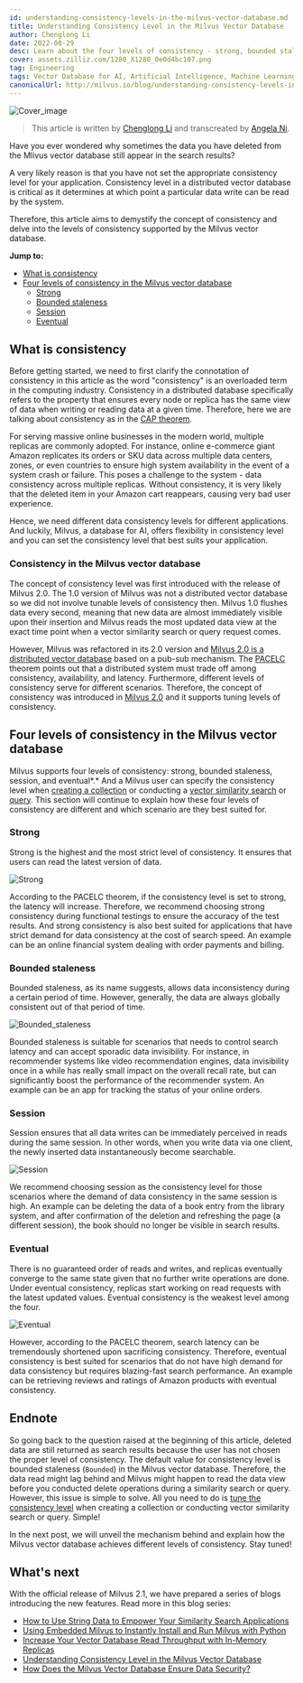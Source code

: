 ```yaml
---
id: understanding-consistency-levels-in-the-milvus-vector-database.md
title: Understanding Consistency Level in the Milvus Vector Database
author: Chenglong Li
date: 2022-08-29
desc: Learn about the four levels of consistency - strong, bounded staleness, session, and eventual supported in the Milvus vector database.
cover: assets.zilliz.com/1280_X1280_0e0d4bc107.png
tag: Engineering
tags: Vector Database for AI, Artificial Intelligence, Machine Learning
canonicalUrl: http://milvus.io/blog/understanding-consistency-levels-in-the-milvus-vector-database.md
---
```


![Cover_image](https://assets.zilliz.com/1280_X1280_0e0d4bc107.png "Understanding Consistency Level in the Milvus Vector Database")

> This article is written by [Chenglong Li](https://github.com/JackLCL) and transcreated by [Angela Ni](https://www.linkedin.com/in/yiyun-n-2aa713163/).

Have you ever wondered why sometimes the data you have deleted from the Mlivus vector database still appear in the search results? 

A very likely reason is that you have not set the appropriate consistency level for your application. Consistency level in a distributed vector database is critical as it determines at which point a particular data write can be read by the system. 

Therefore, this article aims to demystify the concept of consistency and delve into the levels of consistency supported by the Milvus vector database.


**Jump to:**
- [What is consistency](#What-is-consistency)
- [Four levels of consistency in the Milvus vector database](#Four-levels-of-consistency-in-the-Milvus-vector-database)
  - [Strong](#Strong)
  - [Bounded staleness](#Bounded-staleness)
  - [Session](#Session)
  - [Eventual](#Eventual)


## What is consistency

Before getting started, we need to first clarify the connotation of consistency in this article as the word "consistency" is an overloaded term in the computing industry. Consistency in a distributed database specifically refers to the property that ensures every node or replica has the same view of data when writing or reading data at a given time. Therefore, here we are talking about consistency as in the [CAP theorem](https://en.wikipedia.org/wiki/CAP_theorem). 

For serving massive online businesses in the modern world, multiple replicas are commonly adopted. For instance, online e-commerce giant Amazon replicates its orders or SKU data across multiple data centers, zones, or even countries to ensure high system availability in the event of a system crash or failure. This poses a challenge to the system - data consistency across multiple replicas. Without consistency, it is very likely that the deleted item in your Amazon cart reappears, causing very bad user experience. 

Hence, we need different data consistency levels for different applications. And luckily, Milvus, a database for AI, offers flexibility in consistency level and you can set the consistency level that best suits your application.


### Consistency in the Milvus vector database

The concept of consistency level was first introduced with the release of Milvus 2.0. The 1.0 version of Milvus was not a distributed vector database so we did not involve tunable levels of consistency then. Milvus 1.0 flushes data every second, meaning that new data are almost immediately visible upon their insertion and Milvus reads the most updated data view at the exact time point when a vector similarity search or query request comes. 

However, Milvus was refactored in its 2.0 version and [Milvus 2.0 is a distributed vector database](https://milvus.io/blog/deep-dive-1-milvus-architecture-overview.md) based on a pub-sub mechanism. The [PACELC](https://en.wikipedia.org/wiki/PACELC_theorem) theorem points out that a distributed system must trade off among consistency, availability, and latency. Furthermore, different levels of consistency serve for different scenarios. Therefore, the concept of consistency was introduced in [Milvus 2.0](https://milvus.io/blog/2022-1-25-annoucing-general-availability-of-milvus-2-0.md) and it supports tuning levels of consistency.

## Four levels of consistency in the Milvus vector database

Milvus supports four levels of consistency:  strong, bounded staleness, session, and eventual*.* And a Milvus user can specify the consistency level when [creating a collection](https://milvus.io/docs/v2.1.x/create_collection.md) or conducting a [vector similarity search](https://milvus.io/docs/v2.1.x/search.md) or [query](https://milvus.io/docs/v2.1.x/query.md). This section will continue to explain how these four levels of consistency are different and which scenario are they best suited for. 

### Strong

Strong is the highest and the most strict level of consistency. It ensures that users can read the latest version of data. 

![Strong](https://assets.zilliz.com/Consistency_Strong_5d791eb8b2.png "An illustration of strong consistency.")

According to the PACELC theorem, if the consistency level is set to strong, the latency will increase. Therefore, we recommend choosing strong consistency during functional testings to ensure the accuracy of the test results. And strong consistency is also best suited for applications that have strict demand for data consistency at the cost of search speed. An example can be an online financial system dealing with order payments and billing.

### Bounded staleness

Bounded staleness, as its name suggests, allows data inconsistency during a certain period of time. However, generally, the data are always globally consistent out of that period of time.

![Bounded_staleness](https://assets.zilliz.com/Consistency_Bounded_c034bc6e51.png "An illustration of bounded staleness consistency.")

Bounded staleness is suitable for scenarios that needs to control search latency and can accept sporadic data invisibility. For instance, in recommender systems like video recommendation engines, data invisibility once in a while has really small impact on the overall recall rate, but can significantly boost the performance of the recommender system. An example can be an app for tracking the status of your online orders.

### Session

Session ensures that all data writes can be immediately perceived in reads during the same session. In other words, when you write data via one client, the newly inserted data instantaneously become searchable. 

![Session](https://assets.zilliz.com/Consistency_Session_6dc4782212.png "An illustration of session consistency.")

We recommend choosing session as the consistency level for those scenarios where the demand of data consistency in the same session is high. An example can be deleting the data of a book entry from the library system, and after confirmation of the deletion and refreshing the page (a different session), the book should no longer be visible in search results.

### Eventual

There is no guaranteed order of reads and writes, and replicas eventually converge to the same state given that no further write operations are done. Under eventual consistency, replicas start working on read requests with the latest updated values. Eventual consistency is the weakest level among the four. 

![Eventual](https://assets.zilliz.com/Consistency_Eventual_7c66dd5b6f.png "An illustration of eventual consistency.")

However, according to the PACELC theorem, search latency can be tremendously shortened upon sacrificing consistency. Therefore, eventual consistency is best suited for scenarios that do not have high demand for data consistency but requires blazing-fast search performance. An example can be retrieving reviews and ratings of Amazon products with eventual consistency. 

## Endnote

So going back to the question raised at the beginning of this article, deleted data are still returned as search results because the user has not chosen the proper level of consistency. The default value for consistency level is bounded staleness (`Bounded`) in the Milvus vector database. Therefore, the data read might lag behind and Milvus might happen to read the data view before you conducted delete operations during a similarity search or query. However, this issue is simple to solve. All you need to do is [tune the consistency level](https://milvus.io/docs/v2.1.x/tune_consistency.md) when creating a collection or conducting vector similarity search or query. Simple!

In the next post, we will unveil the mechanism behind and explain how the Milvus vector database achieves different levels of consistency. Stay tuned!

## What's next

With the official release of Milvus 2.1, we have prepared a series of blogs introducing the new features. Read more in this blog series:

- [How to Use String Data to Empower Your Similarity Search Applications](https://milvus.io/blog/2022-08-08-How-to-use-string-data-to-empower-your-similarity-search-applications.md)
- [Using Embedded Milvus to Instantly Install and Run Milvus with Python](https://milvus.io/blog/embedded-milvus.md)
- [Increase Your Vector Database Read Throughput with In-Memory Replicas](https://milvus.io/blog/in-memory-replicas.md)
- [Understanding Consistency Level in the Milvus Vector Database](https://milvus.io/blog/understanding-consistency-levels-in-the-milvus-vector-database.md)
- [How Does the Milvus Vector Database Ensure Data Security?](https://milvus.io/blog/data-security.md)





